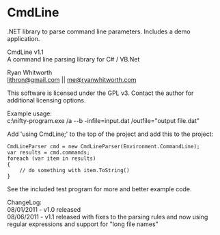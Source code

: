 # CmdLine
.NET library to parse command line parameters.  Includes a demo application.

CmdLine v1.1<br>
A command line parsing library for C# / VB.Net

Ryan Whitworth<br>
lithron@gmail.com || me@ryanwhitworth.com

This software is licensed under the GPL v3.  Contact the author for additional licensing options.


Example usage:<br>
c:\nifty-program.exe /a --b -infile=input.dat /outfile="output file.dat"

Add 'using CmdLine;' to the top of the project and add this to the project:
```
CmdLineParser cmd = new CmdLineParser(Environment.CommandLine);
var results = cmd.commands;
foreach (var item in results)
{
	// do something with item.ToString()
}
```

See the included test program for more and better example code.



ChangeLog:<br>
08/01/2011 - v1.0 released<br>
08/06/2011 - v1.1 released with fixes to the parsing rules and now using regular expressions and support for "long file names"
